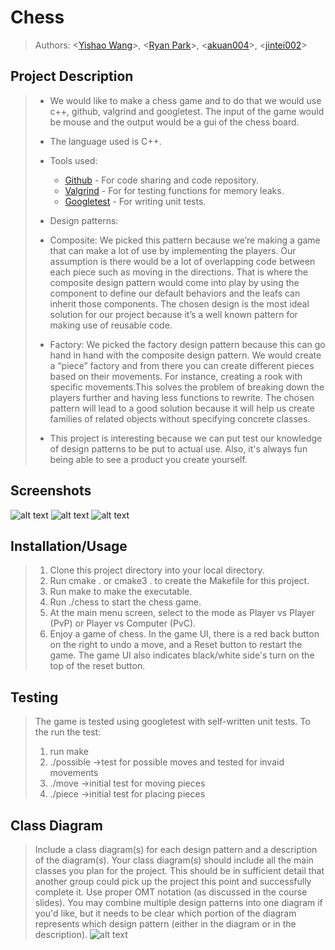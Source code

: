 # Chess
 
 > Authors: \<[Yishao Wang](https://github.com/caKuma)\>, \<[Ryan Park](https://github.com/rpark028)\>, \<[akuan004](https://github.com/akuan004)\>, \<[jintei002](https://github.com/jintei002)\>
## Project Description
 > * We would like to make a chess game and to do that we would use c++, github, valgrind and googletest. The input of the game would be mouse and the output would be a gui of the chess board. 
 > 
 > * The language used is C++.
 > * Tools used:
 >   * [Github](https://github.com/) - For code sharing and code repository.
 >   * [Valgrind](https://github.com/) - For for testing functions for memory leaks.
 >   * [Googletest](https://github.com/google/googletest) - For writing unit tests.
 > 
 > * Design patterns:
 > * Composite: We picked this pattern because we’re making a game that can make a lot of use by implementing the players. Our assumption is there would be a lot of overlapping code between each piece such as moving in the directions. That is where the composite design pattern would come into play by using the component to define our default behaviors and the leafs can inherit those components. The chosen design is the most ideal solution for our project because it’s a well known pattern for making use of reusable code. 
 > * Factory: We picked the factory design pattern because this can go hand in hand with the composite design pattern. We would create a “piece” factory and from there you can create different pieces based on their movements. For instance, creating a rook with specific movements.This solves the problem of breaking down the players further and having less functions to rewrite. The chosen pattern will lead to a good solution because it will help us create families of related objects without specifying concrete classes. 
> * This project is interesting because we can put test our knowledge of design patterns to be put to actual use. Also, it's always fun being able to see a product you create yourself.

 ## Screenshots
![alt text](screenshots/3.png "Main Menu")
![alt text](screenshots/1.png "Main Menu")
![alt text](screenshots/2.png "Main Menu")
 ## Installation/Usage
 > 1. Clone this project directory into your local directory.
 > 2. Run cmake . or cmake3 . to create the Makefile for this project.
 > 3. Run make to make the executable.
 > 4. Run ./chess to start the chess game. 
 > 5. At the main menu screen, select to the mode as Player vs Player (PvP) or Player vs Computer (PvC).
 > 6. Enjoy a game of chess.
 > In the game UI, there is a red back button on the right to undo a move, and a Reset button to restart the game. The game UI also indicates black/white side's turn on the top of the reset button.
 ## Testing
 > The game is tested using googletest with self-written unit tests.
 > To the run the test:
 > 1. run make
 > 2. ./possible ->test for possible moves and tested for invaid movements
 > 3. ./move ->initial test for moving pieces 
 > 4. ./piece ->initial test for placing pieces
 
## Class Diagram
 > Include a class diagram(s) for each design pattern and a description of the diagram(s). Your class diagram(s) should include all the main classes you plan for the project. This should be in sufficient detail that another group could pick up the project this point and successfully complete it. Use proper OMT notation (as discussed in the course slides). You may combine multiple design patterns into one diagram if you'd like, but it needs to be clear which portion of the diagram represents which design pattern (either in the diagram or in the description). 
 > ![alt text](screenshots/Final_Project_-_Chess_1.png)
